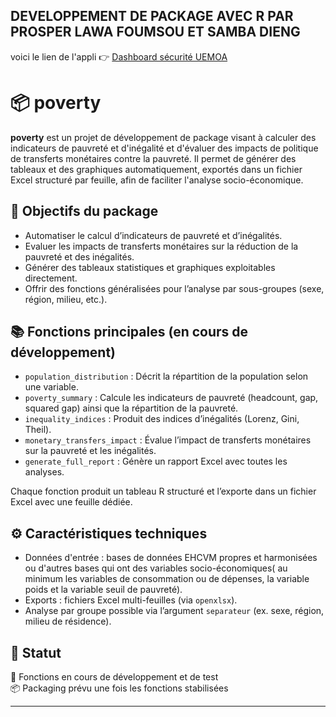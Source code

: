 ## DEVELOPPEMENT DE PACKAGE AVEC R PAR PROSPER LAWA FOUMSOU ET SAMBA DIENG
voici le lien de l'appli 👉 [Dashboard sécurité UEMOA](https://ahmedniass.shinyapps.io/Dashboard_UEMOA_securite/)
# 📦 poverty

**poverty** est un projet de développement de package visant à calculer des indicateurs de pauvreté et d'inégalité et d'évaluer des impacts de politique de transferts monétaires contre la pauvreté. Il permet de générer des tableaux et des graphiques automatiquement, exportés dans un fichier Excel structuré par feuille, afin de faciliter l'analyse socio-économique.

## 🚀 Objectifs du package

- Automatiser le calcul d’indicateurs de pauvreté et d’inégalités.
- Evaluer les impacts de transferts monétaires sur la réduction de la pauvreté et des inégalités.
- Générer des tableaux statistiques et graphiques exploitables directement.
- Offrir des fonctions généralisées pour l’analyse par sous-groupes (sexe, région, milieu, etc.).


## 📚 Fonctions principales (en cours de développement)

- `population_distribution` : Décrit la répartition de la population selon une variable.
- `poverty_summary` : Calcule les indicateurs de pauvreté (headcount, gap, squared gap) ainsi que la répartition de la pauvreté.
- `inequality_indices` : Produit des indices d’inégalités (Lorenz, Gini, Theil).
- `monetary_transfers_impact` : Évalue l’impact de transferts monétaires sur la pauvreté et les inégalités.
- `generate_full_report` : Génère un rapport Excel avec toutes les analyses.

Chaque fonction produit un tableau R structuré et l’exporte dans un fichier Excel avec une feuille dédiée.

## ⚙️ Caractéristiques techniques

- Données d'entrée : bases de données EHCVM propres et harmonisées ou d'autres bases qui ont des variables socio-économiques( au minimum les variables de consommation ou de dépenses, la variable poids et la variable seuil de pauvreté).
- Exports : fichiers Excel multi-feuilles (via `openxlsx`).
- Analyse par groupe possible via l’argument `separateur` (ex. sexe, région, milieu de résidence).

## 📌 Statut

🔧 Fonctions en cours de développement et de test  
📦 Packaging prévu une fois les fonctions stabilisées



---

